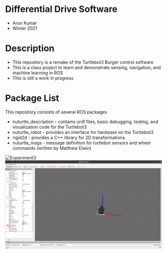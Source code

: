# Differential Drive Software
* Arun Kumar
* Winter 2021

# Description
* This repository is a remake of the Turtlebot3 Burger control software
* This is a class project to learn and demonstrate sensing, navigation, and machine learning in ROS
* This is still a work in progress

# Package List
This repository consists of several ROS packages
- nuturtle_description - contains urdf files, basic debugging, testing, and visualization code for the Turtlebot3
- nuturtle_robot - provides an interface for hardware on the Turtlebot3
- rigid2d - provides a C++ library for 2D transformations
- nuturtle_msgs - message definition for turtlebot sensors and wheel commands (written by Matthew Elwin)<br/>

![Experiment3](nuturtle_robot/gifs/experiment3.gif)
![Screen3](nuturtle_robot/gifs/screen3.gif)